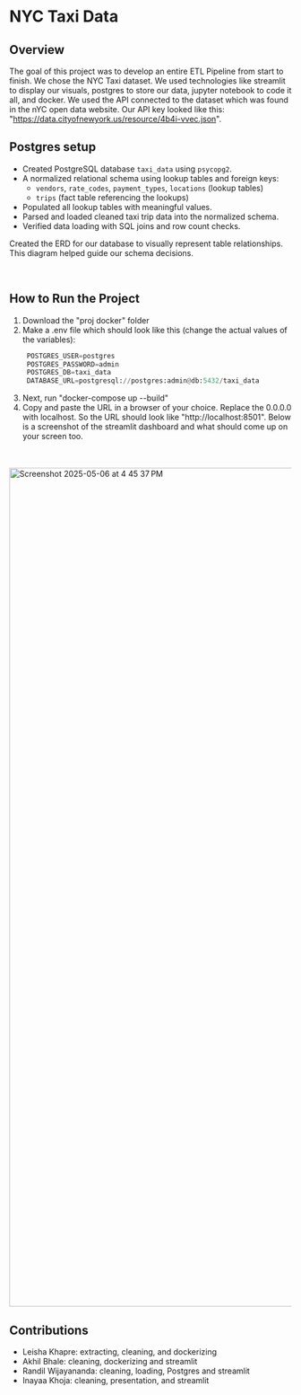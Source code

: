 # NYC Taxi Data

## Overview
The goal of this project was to develop an entire ETL Pipeline from start to finish. We chose the NYC Taxi dataset. 
We used technologies like streamlit to display our visuals, postgres to store our data, jupyter notebook to code it all, and docker. We used the API connected to the dataset which was found in the nYC open data website. Our API key looked like this: "https://data.cityofnewyork.us/resource/4b4i-vvec.json". 
<br>

## Postgres setup
- Created PostgreSQL database `taxi_data` using `psycopg2`.
- A normalized relational schema using lookup tables and foreign keys:
  - `vendors`, `rate_codes`, `payment_types`, `locations` (lookup tables)
  - `trips` (fact table referencing the lookups)
- Populated all lookup tables with meaningful values.
- Parsed and loaded cleaned taxi trip data into the normalized schema.
- Verified data loading with SQL joins and row count checks.

Created the ERD for our database to visually represent table relationships. This diagram helped guide our schema decisions. 


<br>


## How to Run the Project

1. Download the "proj docker" folder
2. Make a .env file which should look like this (change the actual values of the variables):
   ```python
    POSTGRES_USER=postgres
    POSTGRES_PASSWORD=admin
    POSTGRES_DB=taxi_data
    DATABASE_URL=postgresql://postgres:admin@db:5432/taxi_data
4. Next, run "docker-compose up --build"
5. Copy and paste the URL in a browser of your choice. Replace the 0.0.0.0 with localhost. So the URL should look like "http://localhost:8501". Below is a screenshot of the streamlit dashboard and what should come up on your screen too.

<br>
<br>

<img width="1494" alt="Screenshot 2025-05-06 at 4 45 37 PM" src="https://github.com/user-attachments/assets/dce77810-0f7a-4063-b029-324d49bd7fc1" />
<br>

## Contributions
- Leisha Khapre: extracting, cleaning, and dockerizing
- Akhil Bhale: cleaning, dockerizing and streamlit
- Randil Wijayananda: cleaning, loading, Postgres and streamlit
- Inayaa Khoja: cleaning, presentation, and streamlit

